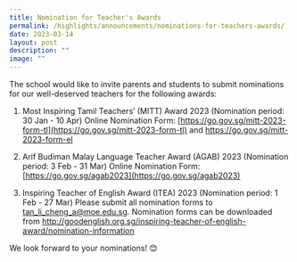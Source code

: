 ```yaml
---
title: Nomination for Teacher's Awards
permalink: /highlights/announcements/nominations-for-teachers-awards/
date: 2023-03-14
layout: post
description: ""
image: ""
---
```



The school would  like to invite parents and students to submit nominations for our well-deserved teachers for the following awards:

1. Most Inspiring Tamil Teachers’ (MITT) Award 2023 (Nomination period: 30 Jan - 10 Apr)
Online Nomination Form: [https://go.gov.sg/mitt-2023-form-tl](https://go.gov.sg/mitt-2023-form-tl) and [https://go.gov.sg/mitt-2023-form-el ](https://go.gov.sg/mitt-2023-form-el )

2. Arif Budiman Malay Language Teacher Award (AGAB) 2023 (Nomination period: 3 Feb - 31 Mar)
Online Nomination Form: [https://go.gov.sg/agab2023](https://go.gov.sg/agab2023)

3. Inspiring Teacher of English Award (ITEA) 2023 (Nomination period: 1 Feb - 27 Mar)
Please submit all nomination forms to [tan_li_cheng_a@moe.edu.sg](tan_li_cheng_a@moe.edu.sg). Nomination forms can be downloaded from [http://goodenglish.org.sg/inspiring-teacher-of-english-award/nomination-information ](http://goodenglish.org.sg/inspiring-teacher-of-english-award/nomination-information )

We look forward to your nominations! 😊
